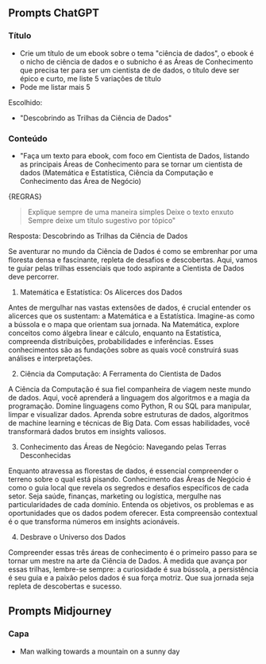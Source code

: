 ## Prompts ChatGPT

### Título
- Crie um título de um ebook sobre o tema "ciência de dados", o ebook é o nicho de ciência de dados e o subnicho é as Áreas de Conhecimento que precisa ter para ser um cientista de de dados, o título deve ser épico e curto, me liste 5 variações de título
- Pode me listar mais 5

Escolhido:  
- "Descobrindo as Trilhas da Ciência de Dados"

### Conteúdo
- "Faça um texto para ebook, com foco em Cientista de Dados, listando as principais Áreas de Conhecimento para se tornar um cientista de dados (Matemática e Estatística, Ciência da Computação e Conhecimento das Área de Negócio)

{REGRAS}

> Explique sempre de uma maneira simples
> Deixe o texto enxuto 
> Sempre deixe um título sugestivo por tópico"

Resposta:
Descobrindo as Trilhas da Ciência de Dados

Se aventurar no mundo da Ciência de Dados é como se embrenhar por uma floresta densa e fascinante, repleta de desafios e descobertas. Aqui, vamos te guiar pelas trilhas essenciais que todo aspirante a Cientista de Dados deve percorrer.

1. Matemática e Estatística: Os Alicerces dos Dados

Antes de mergulhar nas vastas extensões de dados, é crucial entender os alicerces que os sustentam: a Matemática e a Estatística. Imagine-as como a bússola e o mapa que orientam sua jornada. Na Matemática, explore conceitos como álgebra linear e cálculo, enquanto na Estatística, compreenda distribuições, probabilidades e inferências. Esses conhecimentos são as fundações sobre as quais você construirá suas análises e interpretações.

2. Ciência da Computação: A Ferramenta do Cientista de Dados

A Ciência da Computação é sua fiel companheira de viagem neste mundo de dados. Aqui, você aprenderá a linguagem dos algoritmos e a magia da programação. Domine linguagens como Python, R ou SQL para manipular, limpar e visualizar dados. Aprenda sobre estruturas de dados, algoritmos de machine learning e técnicas de Big Data. Com essas habilidades, você transformará dados brutos em insights valiosos.

3. Conhecimento das Áreas de Negócio: Navegando pelas Terras Desconhecidas

Enquanto atravessa as florestas de dados, é essencial compreender o terreno sobre o qual está pisando. Conhecimento das Áreas de Negócio é como o guia local que revela os segredos e desafios específicos de cada setor. Seja saúde, finanças, marketing ou logística, mergulhe nas particularidades de cada domínio. Entenda os objetivos, os problemas e as oportunidades que os dados podem oferecer. Esta compreensão contextual é o que transforma números em insights acionáveis.

4. Desbrave o Universo dos Dados

Compreender essas três áreas de conhecimento é o primeiro passo para se tornar um mestre na arte da Ciência de Dados. À medida que avança por essas trilhas, lembre-se sempre: a curiosidade é sua bússola, a persistência é seu guia e a paixão pelos dados é sua força motriz. Que sua jornada seja repleta de descobertas e sucesso.

## Prompts Midjourney

### Capa
- Man walking towards a mountain on a sunny day

